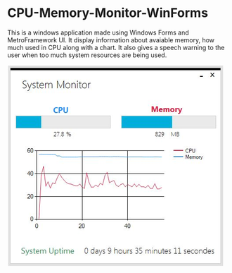 # CPU-Memory-Monitor-WinForms

This is a windows application made using Windows Forms and MetroFramework UI. It display information about avaiable memory, how much used in CPU along with a chart. It also gives a speech warning to the user when too much system resources are being used.

![alt text](./CPU-Memory-Monitor-Screenshot.JPG)
